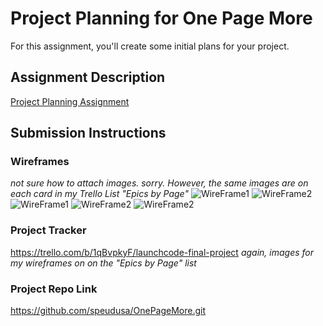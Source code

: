 # Project Planning for One Page More
For this assignment, you'll create some initial plans for your project.

## Assignment Description
[Project Planning Assignment](https://education.launchcode.org/liftoff/modules/assignments/project-planning)

## Submission Instructions

### Wireframes
_not sure how to attach images.  sorry.  However, the same images are on each card in my Trello List "Epics by Page"_
![WireFrame1]("C:\Users\court\codecamp-2020\WireFrame\WFpage1.jpg")
![WireFrame2]("C:\Users\court\codecamp-2020\WireFrame\WFpage2.jpg")
![WireFrame1]("C:\Users\court\codecamp-2020\WireFrame\WFpage3.jpg")
![WireFrame2]("C:\Users\court\codecamp-2020\WireFrame\WFpage4.jpg")
![WireFrame2]("C:\Users\court\codecamp-2020\WireFrame\WFpage5.jpg")

### Project Tracker

https://trello.com/b/1qBvpkyF/launchcode-final-project
_again, images for my wireframes on on the "Epics by Page" list_

### Project Repo Link

https://github.com/speudusa/OnePageMore.git
